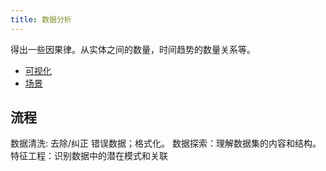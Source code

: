 ```yaml
---
title: 数据分析
---
```

得出一些因果律。从实体之间的数量，时间趋势的数量关系等。

* [可视化](../v/visualization.md)
* [场景](../s/scenario.md)

## 流程
数据清洗: 去除/纠正 错误数据；格式化。
数据探索：理解数据集的内容和结构。
特征工程：识别数据中的潜在模式和关联
